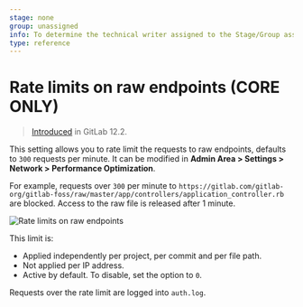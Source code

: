 ```yaml
---
stage: none
group: unassigned
info: To determine the technical writer assigned to the Stage/Group associated with this page, see https://about.gitlab.com/handbook/engineering/ux/technical-writing/#assignments
type: reference
---
```


# Rate limits on raw endpoints **(CORE ONLY)**

> [Introduced](https://gitlab.com/gitlab-org/gitlab-foss/-/merge_requests/30829) in GitLab 12.2.

This setting allows you to rate limit the requests to raw endpoints, defaults to `300` requests per minute.
It can be modified in **Admin Area > Settings > Network > Performance Optimization**.

For example, requests over `300` per minute to `https://gitlab.com/gitlab-org/gitlab-foss/raw/master/app/controllers/application_controller.rb` are blocked. Access to the raw file is released after 1 minute.

![Rate limits on raw endpoints](img/rate_limits_on_raw_endpoints.png)

This limit is:

- Applied independently per project, per commit and per file path.
- Not applied per IP address.
- Active by default. To disable, set the option to `0`.

Requests over the rate limit are logged into `auth.log`.
